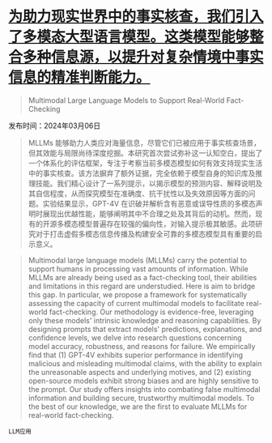 # [为助力现实世界中的事实核查，我们引入了多模态大型语言模型。这类模型能够整合多种信息源，以提升对复杂情境中事实信息的精准判断能力。](https://arxiv.org/abs/2403.03627)

> Multimodal Large Language Models to Support Real-World Fact-Checking

发布时间：2024年03月06日

> MLLMs 能够助力人类应对海量信息，尽管它们已被应用于事实核查场景，但其效能与局限尚待深度挖掘。本研究首次尝试弥补这一认知空白，提出了一个体系化的评估框架，专注于考察当前多模态模型如何有效支持现实生活中的事实核查。该方法摒弃了额外证据，完全依赖于模型自身的知识库及推理技能。我们精心设计了一系列提示，以揭示模型的预测内容、解释说明及其自信程度，从而探究模型在准确度、抗干扰性以及失效原因等方面的问题。实验结果显示，GPT-4V 在识破并解析含有恶意或误导性质的多模态声明时展现出优越性能，能够阐明其中不合理之处及其背后的动机。然而，现有的开源多模态模型普遍存在较强的偏向性，对输入提示极其敏感。此项研究对于打击虚假多模态信息传播及构建安全可靠的多模态模型具有重要的启示意义。

> Multimodal large language models (MLLMs) carry the potential to support humans in processing vast amounts of information. While MLLMs are already being used as a fact-checking tool, their abilities and limitations in this regard are understudied. Here is aim to bridge this gap. In particular, we propose a framework for systematically assessing the capacity of current multimodal models to facilitate real-world fact-checking. Our methodology is evidence-free, leveraging only these models' intrinsic knowledge and reasoning capabilities. By designing prompts that extract models' predictions, explanations, and confidence levels, we delve into research questions concerning model accuracy, robustness, and reasons for failure. We empirically find that (1) GPT-4V exhibits superior performance in identifying malicious and misleading multimodal claims, with the ability to explain the unreasonable aspects and underlying motives, and (2) existing open-source models exhibit strong biases and are highly sensitive to the prompt. Our study offers insights into combating false multimodal information and building secure, trustworthy multimodal models. To the best of our knowledge, we are the first to evaluate MLLMs for real-world fact-checking.

`LLM应用`